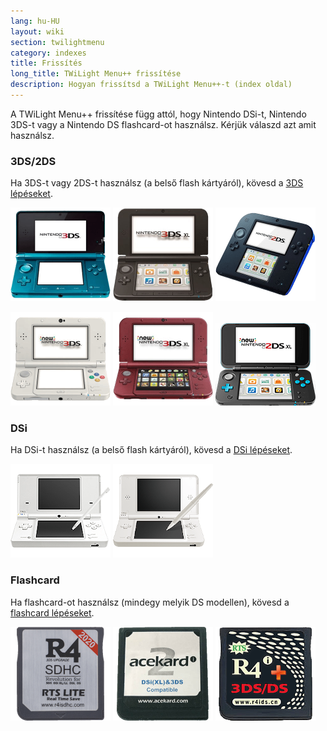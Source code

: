 ```yaml
---
lang: hu-HU
layout: wiki
section: twilightmenu
category: indexes
title: Frissítés
long_title: TWiLight Menu++ frissítése
description: Hogyan frissítsd a TWiLight Menu++-t (index oldal)
---
```


A TWiLight Menu++ frissítése függ attól, hogy Nintendo DSi-t, Nintendo 3DS-t vagy a Nintendo DS flashcard-ot használsz. Kérjük válaszd azt amit használsz.

### 3DS/2DS
Ha 3DS-t vagy 2DS-t használsz (a belső flash kártyáról), kövesd a [3DS lépéseket](updating-3ds).

[![Egy Nintendo 3DS](/assets/images/consoles/old3ds.png)](updating-3ds) [![Egy Nintendo 3DS XL](/assets/images/consoles/old3dsxl.png)](updating-3ds) [![Egy Nintendo 2DS](/assets/images/consoles/2ds.png)](updating-3ds)

[![Egy New Nintendo 3DS](/assets/images/consoles/new3ds.png)](updating-3ds) [![Egy New Nintendo 3DS XL](/assets/images/consoles/new3dsxl.png)](updating-3ds) [![Egy New Nintendo 2DS XL](/assets/images/consoles/new2dsxl.png)](updating-3ds)

### DSi
Ha DSi-t használsz (a belső flash kártyáról), kövesd a [DSi lépéseket](updating-dsi).

[![Egy Nintendo DSi](/assets/images/consoles/dsi.png)](updating-dsi) [![Egy Nintendo DSi XL](/assets/images/consoles/dsixl.png)](updating-dsi)

### Flashcard
Ha flashcard-ot használsz (mindegy melyik DS modellen), kövesd a [flashcard lépéseket](updating-flashcard).

[![Egy r4isdhc.com flashcard](/assets/images/consoles/r4isdhc.com.png)](updating-flashcard) [![Egy Acekard2i flashcard](/assets/images/consoles/acekard2i.png)](updating-flashcard) [![Egy R4i Gold 3DS Plus flashcard](/assets/images/consoles/r4igold3dsplus.png)](updating-flashcard)
